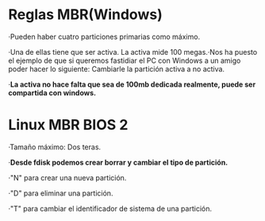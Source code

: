 # Reglas MBR(Windows)

·Pueden haber cuatro particiones primarias como máximo. 

·Una de ellas tiene que ser activa. La activa mide 100 megas.·Nos ha puesto el ejemplo de que si queremos fastidiar el PC con Windows a un amigo poder hacer lo siguiente: Cambiarle la partición activa a no activa.

·__La activa no hace falta que sea de 100mb dedicada realmente, puede ser compartida con windows.__


# Linux MBR BIOS 2

·Tamaño máximo: Dos teras.

·__Desde fdisk podemos crear borrar y cambiar el tipo de partición.__

·"N" para crear una nueva partición.

·"D" para eliminar una partición.

·"T" para cambiar el identificador de sistema de una partición.

